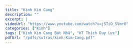 ```yaml
---
title: "Kinh Kim Cang"
description: ""
excerpt: |
videoUrl: "https://www.youtube.com/watch?v=jSTiO_SVmr8"
categories: ["Kinh"]
tags: ["Kinh Kim Cang Bát Nhã", "HT Thích Duy Lực"]
pdfUrl: "/pdfs/sutras/kinh-Kim-Cang.pdf"
---
```

